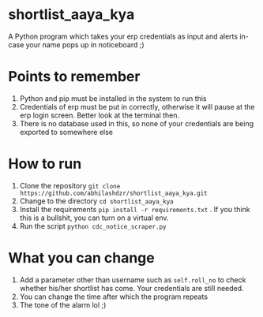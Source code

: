 # shortlist_aaya_kya
A Python program which takes your erp credentials as input and alerts in-case your name pops up in noticeboard ;)

# Points to remember
1. Python and pip must be installed in the system to run this
2. Credentials of erp must be put in correctly, otherwise it will pause at the erp login screen. Better look at the terminal then.
3. There is no database used in this, so none of your credentials are being exported to somewhere else

# How to run
1. Clone the repository ```git clone https://github.com/abhilashdzr/shortlist_aaya_kya.git```
2. Change to the directory ```cd shortlist_aaya_kya```
3. Install the requirements ```pip install -r requirements.txt``` . If you think this is a bullshit, you can turn on a virtual env.
4. Run the script ```python cdc_notice_scraper.py```


# What you can change 
1. Add a parameter other than username such as ```self.roll_no``` to check whether his/her shortlist has come. Your credentials are still needed.
2. You can change the time after which the program repeats
3. The tone of the alarm lol ;)
